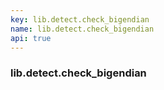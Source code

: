 ```yaml
---
key: lib.detect.check_bigendian
name: lib.detect.check_bigendian
api: true
---
```


### lib.detect.check_bigendian
